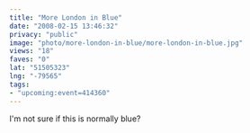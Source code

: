 ```yaml
---
title: "More London in Blue"
date: "2008-02-15 13:46:32"
privacy: "public"
image: "photo/more-london-in-blue/more-london-in-blue.jpg"
views: "18"
faves: "0"
lat: "51505323"
lng: "-79565"
tags:
- "upcoming:event=414360"
---
```

I'm not sure if this is normally blue?
